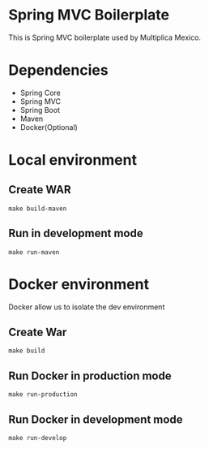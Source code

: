 # Spring MVC Boilerplate

This is Spring MVC boilerplate used by Multiplica Mexico.

# Dependencies 

* Spring Core
* Spring MVC
* Spring Boot
* Maven
* Docker(Optional)

# Local environment 

## Create WAR 

````shell
make build-maven
````

## Run in development mode

````shell
make run-maven
````

# Docker environment

Docker allow us to isolate the dev environment

## Create War

````shell
make build
````

## Run Docker in production mode

````shell
make run-production
````

## Run Docker in development mode

````shell
make run-develop
````
